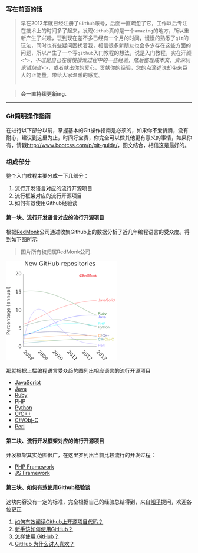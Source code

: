 ### 写在前面的话

> 早在2012年就已经注册了`Github`账号，后面一直疏忽了它，工作以后专注在技术上的时间多了起来，发现`Github`真的是一个`amazing`的地方，所以重新产生了兴趣，玩到现在差不多已经有一个月的时间，慢慢的熟悉了`git`的玩法，同时也有些疑问困扰着我，相信很多新朋友也会多少存在这些方面的问题，所以产生了一个写`github`入门教程的想法，说是入门教程，实在汗颜<^_>，不过是自己在慢慢摸索过程中的一些经验，然后整理成本文，资深玩家请绕道<_>，或者献出你的爱心，贡献你的经验，您的点滴述说却带来巨大的正能量，带给大家温暖的感觉。
<br /><br />

> **会一直持续更新ing.**


---

### Git简明操作指南
在进行以下部分以前，掌握基本的Git操作指南是必须的，如果你不爱折腾，没有耐心，建议到这里为止，时间好宝贵，你完全可以做其他更有意义的事情，如果你有，请戳<http://www.bootcss.com/p/git-guide/>，图文结合，相信这是最好的。


### 组成部分

整个入门教程主要分成一下几部分：

1. 流行开发语言对应的流行开源项目
2. 流行框架对应的流行开源项目
3. 如何有效使用Github经验谈 

#### 第一块、流行开发语言对应的流行开源项目
根据[RedMonk](http://redmonk.com/dberkholz/2014/05/02/github-language-trends-and-the-fragmenting-landscape/)公司通过收集Github上的数据分析了近几年编程语言的受众度。得到如下图所示:
> 图片所有权归属RedMonk公司.

![Code](/images/code-rank-2.png)

那就根据上幅编程语言受众趋势图列出相应语言的流行开源项目

- [JavaScript](language/javascript.md)
- [Java](language/java.md)
- [Ruby](language/ruby.md)
- [PHP](language/php.md)
- [Python](language/python.md)
- [C/C++](language/c-c_plus.md)
- [C#/Obj-C](language/obj-c.md)
- [Perl](language/perl.md)

#### 第二块、流行开发框架对应的流行开源项目
开发框架其实范围很广，在这里罗列出当前比较流行的开发过程：

- [PHP Framework](php-framework.md)
- [JS Framework](js-framework.md)

#### 第三块、如何有效使用Github经验谈
这块内容没有一定的标准，完全根据自己的经验总结得到，来自[知乎](http://www.zhihu.com/)提问，欢迎各位更正

1. [如何有效阅读Github上开源项目代码？](http://www.zhihu.com/question/26480537)
2. [新手该如何使用GitHub？](http://www.zhihu.com/question/21669554)
3. [怎样使用 GitHub？](http://www.zhihu.com/question/20070065)
4. [GitHub 为什么讨人喜欢？](http://www.zhihu.com/question/19776649)


